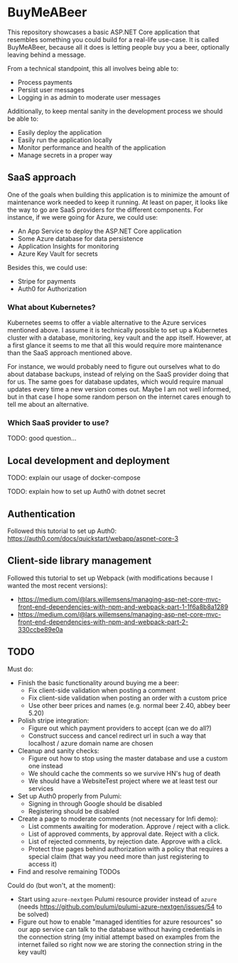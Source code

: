# BuyMeABeer

This repository showcases a basic ASP.NET Core application that resembles something you could build
for a real-life use-case. It is called BuyMeABeer, because all it does is letting people buy you a
beer, optionally leaving behind a message.

From a technical standpoint, this all involves being able to:

* Process payments
* Persist user messages
* Logging in as admin to moderate user messages

Additionally, to keep mental sanity in the development process we should be able to:

* Easily deploy the application
* Easily run the application locally
* Monitor performance and health of the application
* Manage secrets in a proper way

## SaaS approach

One of the goals when building this application is to minimize the amount of maintenance work needed
to keep it running. At least on paper, it looks like the way to go are SaaS providers for the different
components. For instance, if we were going for Azure, we could use:

* An App Service to deploy the ASP.NET Core application
* Some Azure database for data persistence
* Application Insights for monitoring
* Azure Key Vault for secrets

Besides this, we could use:

* Stripe for payments
* Auth0 for Authorization

### What about Kubernetes?

Kubernetes seems to offer a viable alternative to the Azure services mentioned above. I assume it is
technically possible to set up a Kubernetes cluster with a database, monitoring, key vault and the app
itself. However, at a first glance it seems to me that all this would require more maintenance than
the SaaS approach mentioned above.

For instance, we would probably need to figure out ourselves what to do about database backups, instead
of relying on the SaaS provider doing that for us. The same goes for database updates, which would require
manual updates every time a new version comes out. Maybe I am not well informed, but in that case I hope
some random person on the internet cares enough to tell me about an alternative.

### Which SaaS provider to use?

TODO: good question...

## Local development and deployment

TODO: explain our usage of docker-compose

TODO: explain how to set up Auth0 with dotnet secret

## Authentication

Followed this tutorial to set up Auth0: https://auth0.com/docs/quickstart/webapp/aspnet-core-3

## Client-side library management

Followed this tutorial to set up Webpack (with modifications because I wanted the most recent versions):
* https://medium.com/@lars.willemsens/managing-asp-net-core-mvc-front-end-dependencies-with-npm-and-webpack-part-1-1f6a8b8a1289
* https://medium.com/@lars.willemsens/managing-asp-net-core-mvc-front-end-dependencies-with-npm-and-webpack-part-2-330ccbe89e0a

## TODO

Must do:

* Finish the basic functionality around buying me a beer:
    * Fix client-side validation when posting a comment
    * Fix client-side validation when posting an order with a custom price
    * Use other beer prices and names (e.g. normal beer 2.40, abbey beer 5.20)
* Polish stripe integration:
    * Figure out which payment providers to accept (can we do all?)
    * Construct success and cancel redirect url in such a way that localhost / azure domain name are chosen
* Cleanup and sanity checks:
    * Figure out how to stop using the master database and use a custom one instead
    * We should cache the comments so we survive HN's hug of death
    * We should have a WebsiteTest project where we at least test our services
* Set up Auth0 properly from Pulumi:
    * Signing in through Google should be disabled
    * Registering should be disabled
* Create a page to moderate comments (not necessary for Infi demo):
    * List comments awaiting for moderation. Approve / reject with a click.
    * List of approved comments, by approval date. Reject with a click.
    * List of rejected comments, by rejection date. Approve with a click.
    * Protect thse pages behind authorization with a policy that requires a special claim (that way you need more than just registering to access it)
* Find and resolve remaining TODOs

Could do (but won't, at the moment):

* Start using `azure-nextgen` Pulumi resource provider instead of `azure` (needs https://github.com/pulumi/pulumi-azure-nextgen/issues/54 to be solved)
* Figure out how to enable "managed identities for azure resources" so our app service can talk to the database without having credentials in the connection string (my initial attempt based on examples from the internet failed so right now we are storing the connection string in the key vault)
